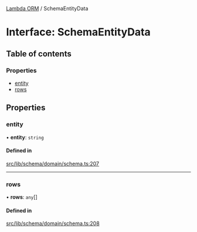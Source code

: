 [Lambda ORM](../README.md) / SchemaEntityData

# Interface: SchemaEntityData

## Table of contents

### Properties

- [entity](SchemaEntityData.md#entity)
- [rows](SchemaEntityData.md#rows)

## Properties

### entity

• **entity**: `string`

#### Defined in

[src/lib/schema/domain/schema.ts:207](https://github.com/lambda-orm/lambdaorm-base/blob/673ebba8f7a82df874402408876d4ee87836d112/src/lib/schema/domain/schema.ts#L207)

___

### rows

• **rows**: `any`[]

#### Defined in

[src/lib/schema/domain/schema.ts:208](https://github.com/lambda-orm/lambdaorm-base/blob/673ebba8f7a82df874402408876d4ee87836d112/src/lib/schema/domain/schema.ts#L208)
